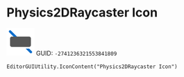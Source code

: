 # Physics2DRaycaster Icon
![](/img/Physics2DRaycaster%20Icon.png)
GUID: `-2741236321553841809`
```
EditorGUIUtility.IconContent("Physics2DRaycaster Icon")
```
